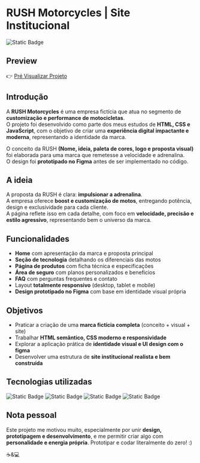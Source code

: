# RUSH Motorcycles | Site Institucional

![Static Badge](https://img.shields.io/badge/STATUS-EM%20DESENVOLVIMENTO-yellow)

## Preview
👉 [Pré Visualizar Projeto](https://th3odev.github.io/projeto-rush/)

## Introdução
A **RUSH Motorcycles** é uma empresa fictícia que atua no segmento de **customização e performance de motocicletas**.  
O projeto foi desenvolvido como parte dos meus estudos de **HTML, CSS e JavaScript**, com o objetivo de criar uma **experiência digital impactante e moderna**, representando a identidade da marca.  

O conceito da RUSH  **(Nome, ideia, paleta de cores, logo e proposta visual)** foi elaborada para uma marca que remetesse a velocidade e adrenalina.  
O design foi **prototipado no Figma** antes de ser implementado no código.

## A ideia
A proposta da RUSH é clara: **impulsionar a adrenalina**.  
A empresa oferece **boost e customização de motos**, entregando potência, design e exclusividade para cada cliente.  
A página reflete isso em cada detalhe, com foco em **velocidade, precisão e estilo agressivo**, representando bem o universo da marca.

## Funcionalidades
- **Home** com apresentação da marca e proposta principal  
- **Seção de tecnologia** detalhando os diferenciais das motos  
- **Página de produtos** com ficha técnica e especificações  
- **Área de seguro** com planos personalizados e benefícios  
- **FAQ** com perguntas frequentes e contato  
- Layout **totalmente responsivo** (desktop, tablet e mobile)  
- **Design prototipado no Figma** com base em identidade visual própria  

## Objetivos
- Praticar a criação de uma **marca fictícia completa** (conceito + visual + site)  
- Trabalhar **HTML semântico, CSS moderno e responsividade**  
- Explorar a aplicação prática de **identidade visual e UI design com o figma**  
- Desenvolver uma estrutura de **site institucional realista e bem construída**  

## Tecnologias utilizadas
![Static Badge](https://img.shields.io/badge/HTML5-orange)
![Static Badge](https://img.shields.io/badge/CSS3-blue)
![Static Badge](https://img.shields.io/badge/JavaScript-yellow)
![Static Badge](https://img.shields.io/badge/Figma-purple)

## Nota pessoal

Este projeto me motivou muito, especialmente por unir **design, prototipagem e desenvolvimento**, e me permitir criar algo com **personalidade e energia própria**. Prototipar e codar literalmente do zero! :) 

☕&💻
